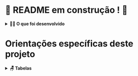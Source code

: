 # :construction: README em construção ! :construction:

<details>
  <summary><strong>👨‍💻 O que foi desenvolvido</strong></summary>

Para este projeto, foi criada uma loja de itens medievais, como aquelas espadas feitas sob encomenda para uma pessoa específica, no formato de uma _API_, utilizando _Typescript_ e _Sequelize_.

Foram desenvolvidas as camadas de _Service_ e _Controllers_ da aplicação em seu código, utilizando _JWT_ para autenticar algumas rotas, além de testes para garantir o correto funcionamento delas. A aplicação tem _endpoints_ que dao suporte a operações de criação, leitura e atualização de informações.

</details>

# Orientações específicas deste projeto

<details>
  <summary><strong>🪑 Tabelas</strong></summary>

O banco possui duas tabelas: pessoas usuárias (`users`) e produtos (`products`).

Toda a parte de criação do banco de dados, das tabelas, seeders e _models_ do sequelize já estava pronta.

</details>

